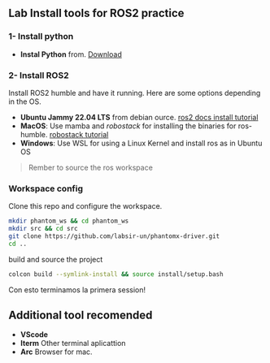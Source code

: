 ## Lab Install tools for ROS2 practice


### 1- Install python

- **Instal Python** from. [Download](https://www.python.org/downloads/)

### 2- Install ROS2
Install ROS2 humble and have it running. Here are some options depending in the OS. 
- **Ubuntu Jammy 22.04 LTS** from debian ource. [ros2 docs install tutorial](https://docs.ros.org/en/humble/Installation/Ubuntu-Install-Debs.html)
- **MacOS**: Use mamba and _robostack_ for installing the binaries for ros-humble. [robostack tutorial](https://robostack.github.io/GettingStarted.html)
- **Windows**: Use WSL for using a Linux Kernel and install ros as in Ubuntu OS

> Rember to source the ros workspace

### Workspace config
Clone this repo and configure the workspace.
```bash
mkdir phantom_ws && cd phantom_ws
mkdir src && cd src
git clone https://github.com/labsir-un/phantomx-driver.git
cd ..
```
build and source the project 
```bash
colcon build --symlink-install && source install/setup.bash
```

Con esto terminamos la primera session!

## Additional tool recomended
- **VScode**
- **Iterm** Other terminal aplicattion
- **Arc** Browser for mac.
